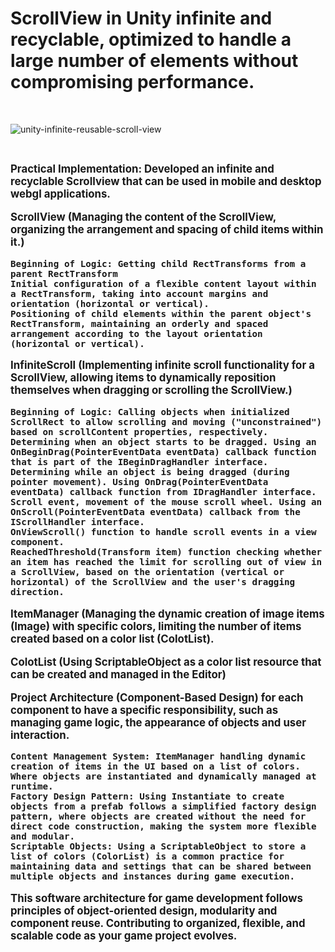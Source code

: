 # ScrollView in Unity infinite and recyclable, optimized to handle a large number of elements without compromising performance. 

<br>

![unity-infinite-reusable-scroll-view](https://github.com/alfredo1995/infinite-scroll-view/assets/71193893/6d877a7f-02d5-4911-83a3-8685e4d142da)

<br>

<strong><big>  Practical Implementation: Developed an infinite and recyclable Scrollview that can be used in mobile and desktop webgl applications.

ScrollView (Managing the content of the ScrollView, organizing the arrangement and spacing of child items within it.)

    Beginning of Logic: Getting child RectTransforms from a parent RectTransform
    Initial configuration of a flexible content layout within a RectTransform, taking into account margins and orientation (horizontal or vertical).
    Positioning of child elements within the parent object's RectTransform, maintaining an orderly and spaced arrangement according to the layout orientation (horizontal or vertical).

InfiniteScroll (Implementing infinite scroll functionality for a ScrollView, allowing items to dynamically reposition themselves when dragging or scrolling the ScrollView.)

    Beginning of Logic: Calling objects when initialized
    ScrollRect to allow scrolling and moving ("unconstrained") based on scrollContent properties, respectively.
    Determining when an object starts to be dragged. Using an OnBeginDrag(PointerEventData eventData) callback function that is part of the IBeginDragHandler interface.
    Determining while an object is being dragged (during pointer movement). Using OnDrag(PointerEventData eventData) callback function from IDragHandler interface.
    Scroll event, movement of the mouse scroll wheel. Using an OnScroll(PointerEventData eventData) callback from the IScrollHandler interface.
    OnViewScroll() function to handle scroll events in a view component.
    ReachedThreshold(Transform item) function checking whether an item has reached the limit for scrolling out of view in a ScrollView, based on the orientation (vertical or horizontal) of the ScrollView and the user's dragging direction.

ItemManager (Managing the dynamic creation of image items (Image) with specific colors, limiting the number of items created based on a color list (ColotList).

ColotList (Using ScriptableObject as a color list resource that can be created and managed in the Editor)


<strong>  Project Architecture (Component-Based Design) for each component to have a specific responsibility, such as managing game logic, the appearance of objects and user interaction.

    Content Management System: ItemManager handling dynamic creation of items in the UI based on a list of colors. Where objects are instantiated and dynamically managed at runtime.
    Factory Design Pattern: Using Instantiate to create objects from a prefab follows a simplified factory design pattern, where objects are created without the need for direct code construction, making the system more flexible and modular.
    Scriptable Objects: Using a ScriptableObject to store a list of colors (ColorList) is a common practice for maintaining data and settings that can be shared between multiple objects and instances during game execution.

This software architecture for game development follows principles of object-oriented design, modularity and component reuse. Contributing to organized, flexible, and scalable code as your game project evolves.
